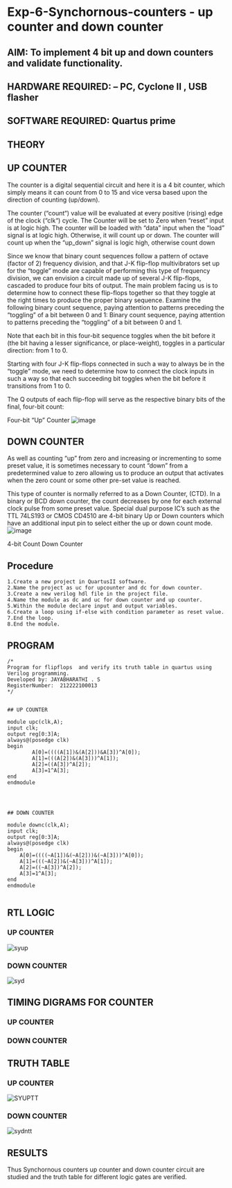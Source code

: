 # Exp-6-Synchornous-counters - up counter and down counter 

## AIM: To implement 4 bit up and down counters and validate  functionality.

## HARDWARE REQUIRED:  – PC, Cyclone II , USB flasher

## SOFTWARE REQUIRED:   Quartus prime

## THEORY 

## UP COUNTER 
The counter is a digital sequential circuit and here it is a 4 bit counter, which simply means it can count from 0 to 15 and vice versa based upon the direction of counting (up/down). 

The counter (“count“) value will be evaluated at every positive (rising) edge of the clock (“clk“) cycle.
The Counter will be set to Zero when “reset” input is at logic high.
The counter will be loaded with “data” input when the “load” signal is at logic high. Otherwise, it will count up or down.
The counter will count up when the “up_down” signal is logic high, otherwise count down

Since we know that binary count sequences follow a pattern of octave (factor of 2) frequency division, and that J-K flip-flop multivibrators set up for the “toggle” mode are capable of performing this type of frequency division, we can envision a circuit made up of several J-K flip-flops, cascaded to produce four bits of output.
The main problem facing us is to determine how to connect these flip-flops together so that they toggle at the right times to produce the proper binary sequence.
Examine the following binary count sequence, paying attention to patterns preceding the “toggling” of a bit between 0 and 1:
Binary count sequence, paying attention to patterns preceding the “toggling” of a bit between 0 and 1.

Note that each bit in this four-bit sequence toggles when the bit before it (the bit having a lesser significance, or place-weight), toggles in a particular direction: from 1 to 0.



 
 

Starting with four J-K flip-flops connected in such a way to always be in the “toggle” mode, we need to determine how to connect the clock inputs in such a way so that each succeeding bit toggles when the bit before it transitions from 1 to 0.

The Q outputs of each flip-flop will serve as the respective binary bits of the final, four-bit count:

 
 

Four-bit “Up” Counter
![image](https://user-images.githubusercontent.com/36288975/169644758-b2f4339d-9532-40c5-af40-8f4f8c942e2c.png)



## DOWN COUNTER 

As well as counting “up” from zero and increasing or incrementing to some preset value, it is sometimes necessary to count “down” from a predetermined value to zero allowing us to produce an output that activates when the zero count or some other pre-set value is reached.

This type of counter is normally referred to as a Down Counter, (CTD). In a binary or BCD down counter, the count decreases by one for each external clock pulse from some preset value. Special dual purpose IC’s such as the TTL 74LS193 or CMOS CD4510 are 4-bit binary Up or Down counters which have an additional input pin to select either the up or down count mode.
![image](https://user-images.githubusercontent.com/36288975/169644844-1a14e123-7228-4ed8-81a9-eb937dff4ac8.png)


4-bit Count Down Counter


## Procedure

```
1.Create a new project in QuartusII software.
2.Name the project as uc for upcounter and dc for down counter.
3.Create a new verilog hdl file in the project file.
4.Name the module as dc and uc for down counter and up counter.
5.Within the module declare input and output variables.
6.Create a loop using if-else with condition parameter as reset value.
7.End the loop.
8.End the module.

```
## PROGRAM 
```
/*
Program for flipflops  and verify its truth table in quartus using Verilog programming.
Developed by: JAYABHARATHI . S
RegisterNumber:  212222100013
*/


## UP COUNTER

module upc(clk,A);
input clk;
output reg[0:3]A;
always@(posedge clk)
begin
		A[0]=((((A[1])&(A[2]))&A[3])^A[0]);
		A[1]=(((A[2])&(A[3]))^A[1]);
		A[2]=((A[3])^A[2]);
		A[3]=1^A[3];
end
endmodule




## DOWN COUNTER

module downc(clk,A);
input clk;
output reg[0:3]A;
always@(posedge clk)
begin
	A[0]=((((~A[1])&(~A[2]))&(~A[3]))^A[0]);
	A[1]=(((~A[2])&(~A[3]))^A[1]);
	A[2]=((~A[3])^A[2]);
	A[3]=1^A[3];
end
endmodule


```

## RTL LOGIC

### UP COUNTER

![syup](https://github.com/Jayabharathi3/Exp-7-Synchornous-counters-/assets/120367796/21c0582e-7d8f-4c2a-8385-45181da60381)



### DOWN COUNTER

![syd](https://github.com/Jayabharathi3/Exp-7-Synchornous-counters-/assets/120367796/f4a61e63-5a23-476d-97ab-b9719509f817)



## TIMING DIGRAMS FOR COUNTER  

### UP COUNTER




### DOWN COUNTER



## TRUTH TABLE 

### UP COUNTER

![SYUPTT](https://github.com/Jayabharathi3/Exp-7-Synchornous-counters-/assets/120367796/9369055d-615d-49ba-ba8f-4c0e5554a1b4)


### DOWN COUNTER

![sydntt](https://github.com/Jayabharathi3/Exp-7-Synchornous-counters-/assets/120367796/bb28b117-6684-4410-a74b-14f15032aa89)


## RESULTS 

Thus Synchornous counters up counter and down counter circuit are studied and the truth table for different logic gates are verified.
